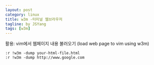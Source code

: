 ```yaml
---
layout: post
category: linux
title: w3m -터미널 웹브라우저
tagline: by JSYang
tags: [w3m]
---
```


활용: vim에서 웹페이지 내용 불러오기
(load web page to vim using w3m)

```shell
:r !w3m -dump your-html-file.html
:r !w3m -dump http://www.google.com
```

